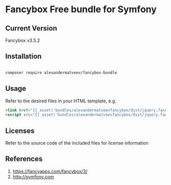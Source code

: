 Fancybox Free bundle for Symfony
=======================

## Current Version

Fancybox v3.5.2

## Installation

``` bash

composer require alexandermatveev/fancybox-bundle

```

## Usage

Refer to the desired files in your HTML template, e.g.

``` html
<link href="{{ asset('bundles/alexandermatveevfancybox/dist/jquery.fancybox.min.css') }}" rel="stylesheet">
<script src="{{ asset('bundles/alexandermatveevfancybox/dist/jquery.fancybox.min.js') }}"></script>
```

## Licenses

Refer to the source code of the included files for license information

## References

1. https://fancyapps.com/fancybox/3/
2. http://symfony.com

